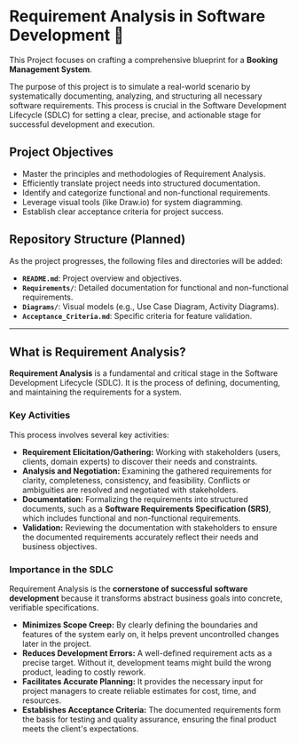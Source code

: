 # Requirement Analysis in Software Development 📝

This Project focuses on crafting a comprehensive blueprint for a **Booking Management System**.

The purpose of this project is to simulate a real-world scenario by systematically documenting, analyzing, and structuring all necessary software requirements. This process is crucial in the Software Development Lifecycle (SDLC) for setting a clear, precise, and actionable stage for successful development and execution.


## Project Objectives

* Master the principles and methodologies of Requirement Analysis.
* Efficiently translate project needs into structured documentation.
* Identify and categorize functional and non-functional requirements.
* Leverage visual tools (like Draw.io) for system diagramming.
* Establish clear acceptance criteria for project success.


## Repository Structure (Planned)

As the project progresses, the following files and directories will be added:

* **`README.md`**: Project overview and objectives.
* **`Requirements/`**: Detailed documentation for functional and non-functional requirements.
* **`Diagrams/`**: Visual models (e.g., Use Case Diagram, Activity Diagrams).
* **`Acceptance_Criteria.md`**: Specific criteria for feature validation.

---

## What is Requirement Analysis?

**Requirement Analysis** is a fundamental and critical stage in the Software Development Lifecycle (SDLC). It is the process of defining, documenting, and maintaining the requirements for a system.

### Key Activities

This process involves several key activities:

* **Requirement Elicitation/Gathering:** Working with stakeholders (users, clients, domain experts) to discover their needs and constraints.
* **Analysis and Negotiation:** Examining the gathered requirements for clarity, completeness, consistency, and feasibility. Conflicts or ambiguities are resolved and negotiated with stakeholders.
* **Documentation:** Formalizing the requirements into structured documents, such as a **Software Requirements Specification (SRS)**, which includes functional and non-functional requirements.
* **Validation:** Reviewing the documentation with stakeholders to ensure the documented requirements accurately reflect their needs and business objectives.

### Importance in the SDLC

Requirement Analysis is the **cornerstone of successful software development** because it transforms abstract business goals into concrete, verifiable specifications.

* **Minimizes Scope Creep:** By clearly defining the boundaries and features of the system early on, it helps prevent uncontrolled changes later in the project.
* **Reduces Development Errors:** A well-defined requirement acts as a precise target. Without it, development teams might build the wrong product, leading to costly rework.
* **Facilitates Accurate Planning:** It provides the necessary input for project managers to create reliable estimates for cost, time, and resources.
* **Establishes Acceptance Criteria:** The documented requirements form the basis for testing and quality assurance, ensuring the final product meets the client's expectations.
